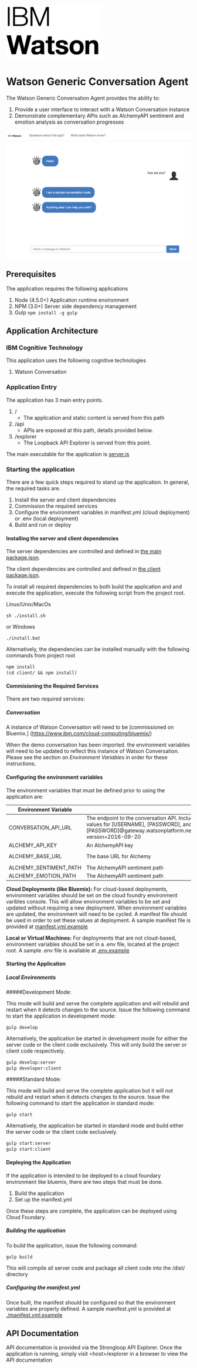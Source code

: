 ![Watson Logo](./readme/img/watson-tile-pos.png)

# Watson Generic Conversation Agent

The Watson Generic Conversation Agent provides the ability to:

1. Provide a user interface to interact with a Watson Conversation instance
2. Demonstrate complementary APIs such as AlchemyAPI sentiment and emotion analysis as conversation progresses

![Sample](./readme/img/chat-sample.png)

## Prerequisites
The application requires the following applications

1. Node (4.5.0+) Application runtime environment
2. NPM (3.0+) Server side dependency management
3. Gulp `npm install -g gulp`

## Application Architecture
### IBM Cognitive Technology
This application uses the following cognitive technologies

1. Watson Conversation

### Application Entry
The application has 3 main entry points.

1. /
   * The application and static content is served from this path
2. /api
   * APIs are exposed at this path, details provided below.
3. /explorer
	* The Loopback API Explorer is served from this point.


 The main executable for the application is [server.js](./server/server.js)

### Starting the application
There are a few quick steps required to stand up the application. In general, the required tasks are.

1. Install the server and client dependencies
2. Commission the required services
3. Configure the environment variables in manifest.yml (cloud deployment) or .env (local deployment)
4. Build and run or deploy

#### Installing the server and client dependencies
The server dependencies are controlled and defined in [the main package.json](./package.json).

The client dependencies are controlled and defined in [the client package.json](./client/package.json).


To install all required dependencies to both build the application and and execute the application, execute the following script from the project root.

Linux/Unix/MacOs

```
sh ./install.sh
```
or Windows

```
./install.bat
```

Alternatively, the dependencies can be installed manually with the following commands from project root

```
npm install
(cd client/ && npm install)
```

#### Commisioning the Required Services
There are two required services:
##### Conversation
A instance of Watson Conversation will need to be [commissioned on Bluemix.] (https://www.ibm.com/cloud-computing/bluemix/)

When the demo conversation has been imported. the environment variables will need to be updated to reflect this instance of Watson Conversation. Please see the section on *Environment Variables* in order for these instructions.

#### Configuring the environment variables
The environment variables that must be defined prior to using the application are:

|Environment Variable|Description|Default Value|
|--------------------|-----------|-------------|
|CONVERSATION\_API\_URL| The endpoint to the conversation API. Includes credentials. Value should be provided in this form, with values for [USERNAME], [PASSWORD], and [WORKSPACE_ID] https://[USERNAME]:[PASSWORD]@gateway.watsonplatform.net/conversation/api/v1/workspaces/[WORKSPACE_ID]/message?version=2016-09-20 | No Default
|ALCHEMY\_API\_KEY|An AlchemyAPI key
|ALCHEMY\_BASE\_URL|The base URL for Alchemy | https://gateway-a.watsonplatform.net/calls/
|ALCHEMY\_SENTIMENT\_PATH| The AlchemyAPI sentiment path | text/TextGetTextSentiment
|ALCHEMY\_EMOTION\_PATH| The AlchemyAPI sentiment path | text/TextGetEmotion

**Cloud Deployments (like Bluemix):** For cloud-based deployments, environment variables should be set on the cloud foundry environment varibles console. This will allow environment variables to be set and updated without requiring a new deployment. When environment variables are updated, the environment will need to be cycled. A manifest file should be used in order to set these values at deployment. A sample manifest file is provided at [manifest.yml.example](./manifest.yml.example)

**Local or Virtual Machines:** For deployments that are not cloud-based, environment variables should be set in a .env file, located at the project root. A sample .env file is available at [.env.example](./.env.example)

#### Starting the Application
##### Local Environments
#####Development Mode:

This mode will build and serve the complete application and will rebuild and restart when it detects changes to the source. Issue the following command to start the application in development mode:

```
gulp develop
```

Alternatively, the application be started in development mode for either the server code or the client code exclusively. This will only build the server or client code respectively.

```
gulp develop:server
gulp developer:client
```

#####Standard Mode:

This mode will build and serve the complete application but it will not rebuild and restart when it detects changes to the source. Issue the following command to start the application in standard mode:

```
gulp start
```

Alternatively, the application be started in standard mode and build either the server code or the client code exclusively.

```
gulp start:server
gulp start:client
```

#### Deploying the Application

If the application is intended to be deployed to a cloud foundary environment like bluemix, there are two steps that must be done.

1. Build the application
2. Set up the manifest.yml

Once these steps are complete, the application can be deployed using Cloud Foundary.

##### Building the application

To build the application, issue the following command:

```
gulp build
```

This will compile all server code and package all client code into the /dist/ directory

##### Configuring the manifest.yml

Once built, the manifest should be configured so that the environment variables are properly defined. A sample manifest.yml is provided at [./manifest.yml.example](./manifest.yml.example)



## API Documentation

API documentation is provided via the Strongloop API Explorer. Once the application is running, simply visit \<host\>/explorer in a browser to view the API documentation
